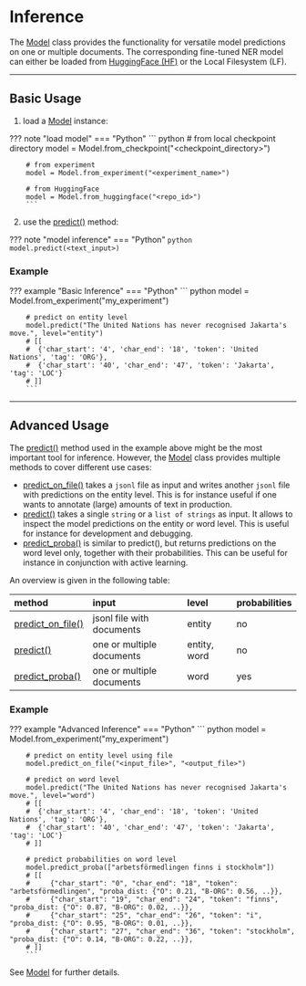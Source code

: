 # Inference

The [Model](../../../python_api/model) class provides the functionality for versatile model predictions on one or multiple documents.
The corresponding fine-tuned NER model can either be loaded from [HuggingFace (HF)](https://huggingface.co/models) or the Local Filesystem (LF).

-----------
## Basic Usage

1) load a [Model](../../../python_api/model) instance:

??? note "load model"
    === "Python"
        ``` python
        # from local checkpoint directory
        model = Model.from_checkpoint("<checkpoint_directory>")

        # from experiment
        model = Model.from_experiment("<experiment_name>")

        # from HuggingFace
        model = Model.from_huggingface("<repo_id>")
        ```

2) use the [predict()](../../../python_api/model/#nerblackbox.api.model.Model.predict) method:

??? note "model inference"
    === "Python"
        ``` python
        model.predict(<text_input>)
        ```

### Example

??? example "Basic Inference"
    === "Python"
        ``` python
        model = Model.from_experiment("my_experiment")

        # predict on entity level
        model.predict("The United Nations has never recognised Jakarta's move.", level="entity")  
        # [[
        #  {'char_start': '4', 'char_end': '18', 'token': 'United Nations', 'tag': 'ORG'},
        #  {'char_start': '40', 'char_end': '47', 'token': 'Jakarta', 'tag': 'LOC'}
        # ]]
        ```

-----------
## Advanced Usage

The [predict()](../python_api/model/#nerblackbox.api.model.Model.predict) method used in the example above might be the most important tool for inference. 
However, the [Model](../../../python_api/model) class provides multiple methods to cover different use cases:

- [predict_on_file()](../../../python_api/model/#nerblackbox.api.model.Model.predict_on_file) takes a `jsonl` file as input and writes another `jsonl` file with predictions on the entity level.
  This is for instance useful if one wants to annotate (large) amounts of text in production.
- [predict()](../../../python_api/model/#nerblackbox.api.model.Model.predict) takes a single `string` or a `list of strings` as input. It allows to inspect the model predictions on the entity or word level. This is useful for instance for development and debugging.
- [predict_proba()](../../../python_api/model/#nerblackbox.api.model.Model.predict_proba) is similar to predict(), but returns predictions on the word level only, together with their probabilities. This can be useful for instance in conjunction with active learning.

An overview is given in the following table:

| method                                                                                   | input                     | level         | probabilities |
|:-----------------------------------------------------------------------------------------|:--------------------------|:--------------|:--------------|
| [predict_on_file()](../../../python_api/model/#nerblackbox.api.model.Model.predict_on_file) | jsonl file with documents | entity | no
| [predict()](../../../python_api/model/#nerblackbox.api.model.Model.predict)                 | one or multiple documents | entity, word  | no            |
| [predict_proba()](../../../python_api/model/#nerblackbox.api.model.Model.predict_proba)                                               | one or multiple documents | word | yes |


### Example

??? example "Advanced Inference"
    === "Python"
        ``` python
        model = Model.from_experiment("my_experiment")

        # predict on entity level using file 
        model.predict_on_file("<input_file>", "<output_file>")  

        # predict on word level 
        model.predict("The United Nations has never recognised Jakarta's move.", level="word")  
        # [[
        #  {'char_start': '4', 'char_end': '18', 'token': 'United Nations', 'tag': 'ORG'},
        #  {'char_start': '40', 'char_end': '47', 'token': 'Jakarta', 'tag': 'LOC'}
        # ]]

        # predict probabilities on word level 
        model.predict_proba(["arbetsförmedlingen finns i stockholm"])
        # [[
        #     {"char_start": "0", "char_end": "18", "token": "arbetsförmedlingen", "proba_dist: {"O": 0.21, "B-ORG": 0.56, ..}},
        #     {"char_start": "19", "char_end": "24", "token": "finns", "proba_dist: {"O": 0.87, "B-ORG": 0.02, ..}},
        #     {"char_start": "25", "char_end": "26", "token": "i", "proba_dist: {"O": 0.95, "B-ORG": 0.01, ..}},
        #     {"char_start": "27", "char_end": "36", "token": "stockholm", "proba_dist: {"O": 0.14, "B-ORG": 0.22, ..}},
        # ]]
        ```

See [Model](../../../python_api/model) for further details.
